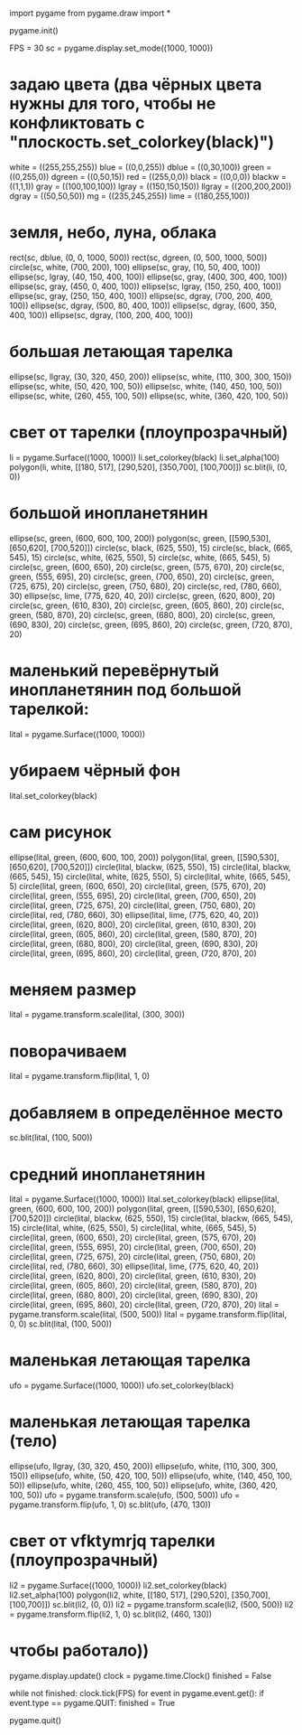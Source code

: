 import pygame
from pygame.draw import *

pygame.init()

FPS = 30
sc = pygame.display.set_mode((1000, 1000))

# задаю цвета (два чёрных цвета нужны для того, чтобы не конфликтовать с "плоскость.set_colorkey(black)")
white = ((255,255,255))
blue = ((0,0,255))
dblue = ((0,30,100))
green = ((0,255,0))
dgreen = ((0,50,15))
red = ((255,0,0))
black = ((0,0,0))
blackw = ((1,1,1))
gray = ((100,100,100))
lgray = ((150,150,150))
llgray = ((200,200,200))
dgray = ((50,50,50))
mg = ((235,245,255))
lime = ((180,255,100))


# земля, небо, луна, облака
rect(sc, dblue, (0, 0, 1000, 500))
rect(sc, dgreen, (0, 500, 1000, 500))
circle(sc, white, (700, 200), 100)
ellipse(sc, gray, (10, 50, 400, 100))
ellipse(sc, lgray, (40, 150, 400, 100))
ellipse(sc, gray, (400, 300, 400, 100))
ellipse(sc, gray, (450, 0, 400, 100))
ellipse(sc, lgray, (150, 250, 400, 100))
ellipse(sc, gray, (250, 150, 400, 100))
ellipse(sc, dgray, (700, 200, 400, 100))
ellipse(sc, dgray, (500, 80, 400, 100))
ellipse(sc, dgray, (600, 350, 400, 100))
ellipse(sc, dgray, (100, 200, 400, 100))

# большая летающая тарелка
ellipse(sc, llgray, (30, 320, 450, 200))
ellipse(sc, white, (110, 300, 300, 150))
ellipse(sc, white, (50, 420, 100, 50))
ellipse(sc, white, (140, 450, 100, 50))
ellipse(sc, white, (260, 455, 100, 50))
ellipse(sc, white, (360, 420, 100, 50))
# свет от тарелки (плоупрозрачный)
li = pygame.Surface((1000, 1000))
li.set_colorkey(black)
li.set_alpha(100)
polygon(li, white, [[180, 517], [290,520], [350,700], [100,700]])
sc.blit(li, (0, 0))


# большой инопланетянин
ellipse(sc, green, (600, 600, 100, 200))
polygon(sc, green, [[590,530], [650,620], [700,520]])
circle(sc, black, (625, 550), 15)
circle(sc, black, (665, 545), 15)
circle(sc, white, (625, 550), 5)
circle(sc, white, (665, 545), 5)
circle(sc, green, (600, 650), 20)
circle(sc, green, (575, 670), 20)
circle(sc, green, (555, 695), 20)
circle(sc, green, (700, 650), 20)
circle(sc, green, (725, 675), 20)
circle(sc, green, (750, 680), 20)
circle(sc, red, (780, 660), 30)
ellipse(sc, lime, (775, 620, 40, 20))
circle(sc, green, (620, 800), 20)
circle(sc, green, (610, 830), 20)
circle(sc, green, (605, 860), 20)
circle(sc, green, (580, 870), 20)
circle(sc, green, (680, 800), 20)
circle(sc, green, (690, 830), 20)
circle(sc, green, (695, 860), 20)
circle(sc, green, (720, 870), 20)



# маленький перевёрнутый инопланетянин под большой тарелкой:
lital = pygame.Surface((1000, 1000))
# убираем чёрный фон
lital.set_colorkey(black)
# сам рисунок
ellipse(lital, green, (600, 600, 100, 200))
polygon(lital, green, [[590,530], [650,620], [700,520]])
circle(lital, blackw, (625, 550), 15)
circle(lital, blackw, (665, 545), 15)
circle(lital, white, (625, 550), 5)
circle(lital, white, (665, 545), 5)
circle(lital, green, (600, 650), 20)
circle(lital, green, (575, 670), 20)
circle(lital, green, (555, 695), 20)
circle(lital, green, (700, 650), 20)
circle(lital, green, (725, 675), 20)
circle(lital, green, (750, 680), 20)
circle(lital, red, (780, 660), 30)
ellipse(lital, lime, (775, 620, 40, 20))
circle(lital, green, (620, 800), 20)
circle(lital, green, (610, 830), 20)
circle(lital, green, (605, 860), 20)
circle(lital, green, (580, 870), 20)
circle(lital, green, (680, 800), 20)
circle(lital, green, (690, 830), 20)
circle(lital, green, (695, 860), 20)
circle(lital, green, (720, 870), 20)
# меняем размер
lital = pygame.transform.scale(lital, (300, 300))
# поворачиваем
lital = pygame.transform.flip(lital, 1, 0)
# добавляем в определённое место
sc.blit(lital, (100, 500))

# средний инопланетянин
lital = pygame.Surface((1000, 1000))
lital.set_colorkey(black)
ellipse(lital, green, (600, 600, 100, 200))
polygon(lital, green, [[590,530], [650,620], [700,520]])
circle(lital, blackw, (625, 550), 15)
circle(lital, blackw, (665, 545), 15)
circle(lital, white, (625, 550), 5)
circle(lital, white, (665, 545), 5)
circle(lital, green, (600, 650), 20)
circle(lital, green, (575, 670), 20)
circle(lital, green, (555, 695), 20)
circle(lital, green, (700, 650), 20)
circle(lital, green, (725, 675), 20)
circle(lital, green, (750, 680), 20)
circle(lital, red, (780, 660), 30)
ellipse(lital, lime, (775, 620, 40, 20))
circle(lital, green, (620, 800), 20)
circle(lital, green, (610, 830), 20)
circle(lital, green, (605, 860), 20)
circle(lital, green, (580, 870), 20)
circle(lital, green, (680, 800), 20)
circle(lital, green, (690, 830), 20)
circle(lital, green, (695, 860), 20)
circle(lital, green, (720, 870), 20)
lital = pygame.transform.scale(lital, (500, 500))
lital = pygame.transform.flip(lital, 0, 0)
sc.blit(lital, (100, 500))

# маленькая летающая тарелка
ufo = pygame.Surface((1000, 1000))
ufo.set_colorkey(black)
# маленькая летающая тарелка (тело)
ellipse(ufo, llgray, (30, 320, 450, 200))
ellipse(ufo, white, (110, 300, 300, 150))
ellipse(ufo, white, (50, 420, 100, 50))
ellipse(ufo, white, (140, 450, 100, 50))
ellipse(ufo, white, (260, 455, 100, 50))
ellipse(ufo, white, (360, 420, 100, 50))
ufo = pygame.transform.scale(ufo, (500, 500))
ufo = pygame.transform.flip(ufo, 1, 0)
sc.blit(ufo, (470, 130))
# свет от vfktymrjq тарелки (плоупрозрачный)
li2 = pygame.Surface((1000, 1000))
li2.set_colorkey(black)
li2.set_alpha(100)
polygon(li2, white, [[180, 517], [290,520], [350,700], [100,700]])
sc.blit(li2, (0, 0))
li2 = pygame.transform.scale(li2, (500, 500))
li2 = pygame.transform.flip(li2, 1, 0)
sc.blit(li2, (460, 130))

# чтобы работало))
pygame.display.update()
clock = pygame.time.Clock()
finished = False

while not finished:
    clock.tick(FPS)
    for event in pygame.event.get():
        if event.type == pygame.QUIT:
            finished = True

pygame.quit()